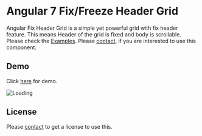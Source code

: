 # Angular 7 Fix/Freeze Header Grid
Angular Fix Header Grid is a simple yet powerful grid with fix header feature. This means Header of the grid is fixed and body is scrollable. Please check the <a href="https://debabratapatra.github.io/pages/angular-fix-header-grid/demo" target="_blank">Examples</a>. Please <a href="mailto:debabratapatra12@gmail.com">contact</a>, if you are interested to use this component.

## Demo
Click <a href="https://debabratapatra.github.io/pages/angular-fix-header-grid/demo" target="_blank">here</a> for demo.
<div>
<img src="https://debabratapatra.github.io/resources/images/cards/angular-fix-header-grid.png" alt="Loading" />
</div>

## License
Please <a href="mailto:debabratapatra12@gmail.com">contact</a> to get a license to use this. 
